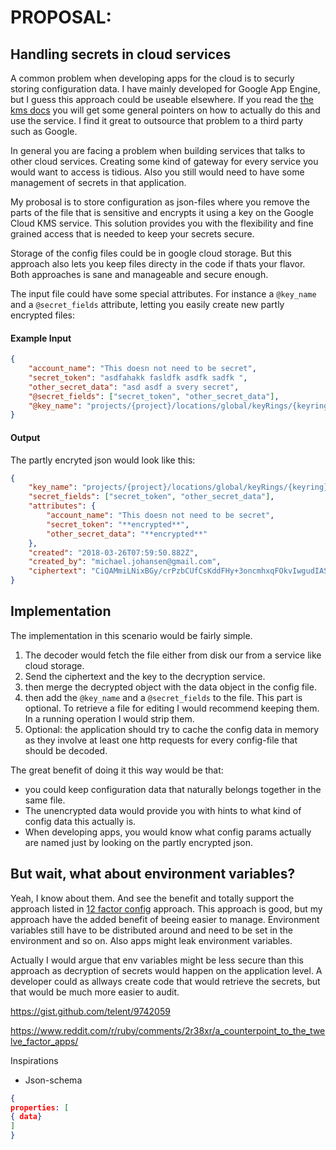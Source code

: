 # PROPOSAL:
## Handling secrets in cloud services

A common problem when developing apps for the cloud is to securly storing configuration data. I have mainly developed for Google App Engine, but I guess this approach could be useable elsewhere. If you read the [the kms docs] you will get some general pointers on how to actually do this and use the service. I find it great to outsource that problem to a third party such as Google.

In general you are facing a problem when building services that talks to other cloud services. Creating some kind of gateway for every service you would want to access is tidious. Also you still would need to have some management of secrets in that application.

My probosal is to store configuration as json-files where you remove the parts of the file that is sensitive and encrypts it using a key on the Google Cloud KMS service. This solution provides you with the flexibility and fine grained access that is needed to keep your secrets secure.

Storage of the config files could be in google cloud storage. But this approach also lets you keep files directy in the code if thats your flavor. Both approaches is sane and manageable and secure enough.

The input file could have some special attributes. For instance a `@key_name` and a `@secret_fields` attribute, letting you easily create new partly encrypted files:

#### Example Input 

```json
{
    "account_name": "This doesn not need to be secret",
    "secret_token": "asdfahakk fasldfk asdfk sadfk ",
    "other_secret_data": "asd asdf a svery secret",
    "@secret_fields": ["secret_token", "other_secret_data"],
    "@key_name": "projects/{project}/locations/global/keyRings/{keyring}/cryptoKeys/{key}"
}
```

#### Output
The partly encryted json would look like this:

```json
{
    "key_name": "projects/{project}/locations/global/keyRings/{keyring}/cryptoKeys/{key}",
    "secret_fields": ["secret_token", "other_secret_data"],
    "attributes": {
        "account_name": "This doesn not need to be secret",
        "secret_token": "**encrypted**",
        "other_secret_data": "**encrypted**"
    },
    "created": "2018-03-26T07:59:50.882Z",
    "created_by": "michael.johansen@gmail.com",
    "ciphertext": "CiQAMmiLNixBGy/crPzbCUfCsKddFHy+3oncmhxqFOkvIwgudIASVACfhteQXjaPRrc5URl36QZIYkUa5MFVq2KPB7lNTqYcqFjLGYYAyaGXvYCyGJzy88vAJ8T3qijuCjifswKGKpLPrl+n999IhgwCIiiPUoVk+FMt1w=="
}
```

## Implementation

The implementation in this scenario would be fairly simple. 

1. The decoder would fetch the file either from disk our from a service like cloud storage.
2. Send the ciphertext and the key to the decryption service.
3. then merge the decrypted object with the data object in the config file.
4. then add the `@key_name` and a `@secret_fields` to the file. This part is optional. To retrieve a file for editing I would recommend keeping them. In a running operation I would strip them.
5. Optional: the application should try to cache the config data in memory as they involve at least one http requests for every config-file that should be decoded.

The great benefit of doing it this way would be that:

* you could keep configuration data that naturally belongs together in the same file. 
* The unencrypted data would provide you with hints to what kind of config data this actually is.
* When developing apps, you would know what config params actually are named just by looking on the partly encrypted json.


## But wait, what about environment variables?
Yeah, I know about them. And see the benefit and totally support the approach listed in [12 factor config] approach. This approach is good, but my approach have the added benefit of beeing easier to manage. Environment variables still have to be distributed around and need to be set in the environment and so on. Also apps might leak environment variables.

Actually I would argue that env variables might be less secure than this approach as decryption of secrets would happen on the application level. A developer could as allways create code that would retrieve the secrets, but that would be much more easier to audit.

[the kms docs]: https://cloud.google.com/kms/docs/store-secrets
[12 factor config]: https://12factor.net/config

https://gist.github.com/telent/9742059

https://www.reddit.com/r/ruby/comments/2r38xr/a_counterpoint_to_the_twelve_factor_apps/



Inspirations

* Json-schema

```json
{
properties: [
{ data}
]
}

```







